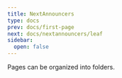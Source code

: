```yaml
---
title: NextAnnouncers
type: docs
prev: docs/first-page
next: docs/nextannouncers/leaf
sidebar:
  open: false
---
```


Pages can be organized into folders.
